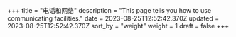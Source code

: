 +++
title = "电话和网络"
description = "This page tells you how to use communicating facilities."
date = 2023-08-25T12:52:42.370Z
updated = 2023-08-25T12:52:42.370Z
sort_by = "weight"
weight = 1
draft = false
+++
